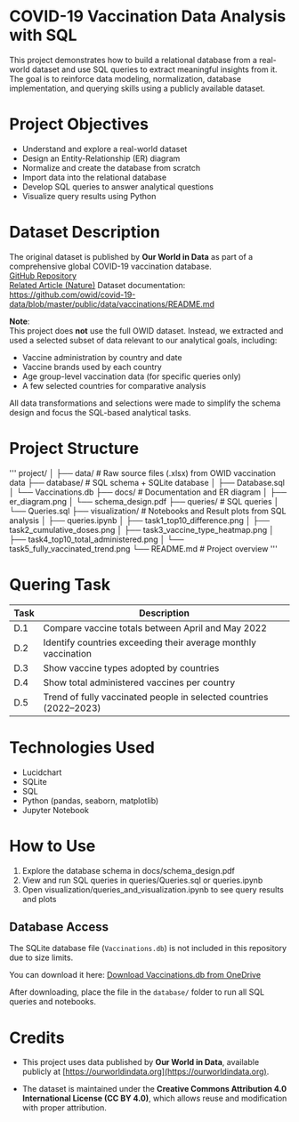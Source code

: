 # COVID-19 Vaccination Data Analysis with SQL
This project demonstrates how to build a relational database from a real-world dataset and use SQL queries to extract meaningful insights from it. The goal is to reinforce data modeling, normalization, database implementation, and querying skills using a publicly available dataset.

# Project Objectives
- Understand and explore a real-world dataset
- Design an Entity-Relationship (ER) diagram
- Normalize and create the database from scratch
- Import data into the relational database
- Develop SQL queries to answer analytical questions
- Visualize query results using Python

# Dataset Description
The original dataset is published by **Our World in Data** as part of a comprehensive global COVID-19 vaccination database.  
[GitHub Repository](https://github.com/owid/covid-19-data/tree/master/public/data/vaccinations)  
[Related Article (Nature)](https://www.nature.com/articles/s41562-021-01122-8)
Dataset documentation: https://github.com/owid/covid-19-data/blob/master/public/data/vaccinations/README.md

**Note**:  
This project does **not** use the full OWID dataset. Instead, we extracted and used a selected subset of data relevant to our analytical goals, including:

- Vaccine administration by country and date  
- Vaccine brands used by each country  
- Age group-level vaccination data (for specific queries only)  
- A few selected countries for comparative analysis

All data transformations and selections were made to simplify the schema design and focus the SQL-based analytical tasks.

# Project Structure
'''
project/
│
├── data/                        # Raw source files (.xlsx) from OWID vaccination data
├── database/                    # SQL schema + SQLite database
│   ├── Database.sql
│   └── Vaccinations.db
├── docs/                        # Documentation and ER diagram
│   ├── er_diagram.png
│   └── schema_design.pdf
├── queries/                     # SQL queries
│   └── Queries.sql
├── visualization/               #  Notebooks and Result plots from SQL analysis
│   ├── queries.ipynb
│   ├── task1_top10_difference.png
│   ├── task2_cumulative_doses.png
│   ├── task3_vaccine_type_heatmap.png
│   ├── task4_top10_total_administered.png
│   └── task5_fully_vaccinated_trend.png
└── README.md                   # Project overview
'''

# Quering Task
| Task | Description                                                        |
| ---- | ------------------------------------------------------------------ |
| D.1  | Compare vaccine totals between April and May 2022                  |
| D.2  | Identify countries exceeding their average monthly vaccination     |
| D.3  | Show vaccine types adopted by countries                            |
| D.4  | Show total administered vaccines per country                       |
| D.5  | Trend of fully vaccinated people in selected countries (2022–2023) |

# Technologies Used
- Lucidchart
- SQLite
- SQL
- Python (pandas, seaborn, matplotlib)
- Jupyter Notebook

# How to Use
1. Explore the database schema in docs/schema_design.pdf
2. View and run SQL queries in queries/Queries.sql or queries.ipynb
3. Open visualization/queries_and_visualization.ipynb to see query results and plots

## Database Access

The SQLite database file (`Vaccinations.db`) is not included in this repository due to size limits.

You can download it here: [Download Vaccinations.db from OneDrive](https://1drv.ms/u/c/debe48202d2b83cd/ESGERi_W3ftPod79kz8_F6kB9e1uJWulIigOwBBgtCxcPA?e=gwcC8N)

After downloading, place the file in the `database/` folder to run all SQL queries and notebooks.

# Credits
- This project uses data published by **Our World in Data**, available publicly at [https://ourworldindata.org](https://ourworldindata.org).

- The dataset is maintained under the **Creative Commons Attribution 4.0 International License (CC BY 4.0)**, which allows reuse and modification with proper attribution.
